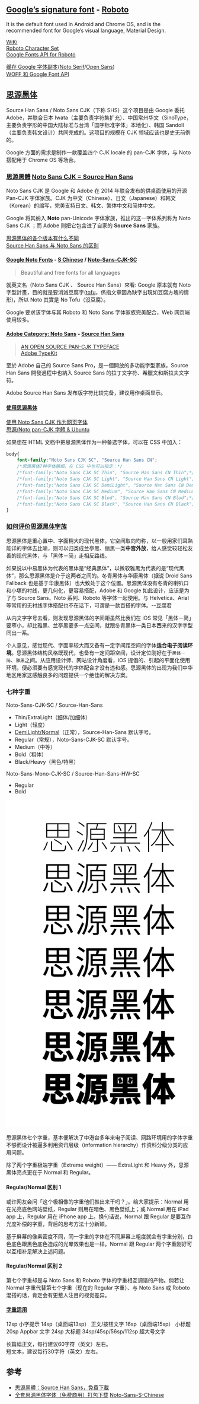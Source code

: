 ## [Google’s signature font](http://google-opensource.blogspot.my/2015/05/roboto-googles-signature-font-is-now.html) - [Roboto](https://github.com/google/roboto)
It is the default font used in Android and Chrome OS, and is the recommended font for Google’s visual language, Material Design.

[WiKi](https://zh.wikipedia.org/wiki/Roboto)  
[Roboto Character Set](https://www.google.com/fonts/specimen/Roboto)  
[Google Fonts API for Roboto](https://www.google.com/fonts#UsePlace:use/Collection:Roboto)

[缓存 Google 字体副本](http://ju.outofmemory.cn/entry/88873)([Noto Serif](http://www.1001fonts.com/noto-serif-font.html)/[Open Sans](http://www.1001fonts.com/open-sans-font.html))  
[WOFF 和 Google Font API](https://swordair.com/woff-and-google-font-api/)  

## [思源黑体](https://zh.wikipedia.org/wiki/%E6%80%9D%E6%BA%90%E9%BB%91%E9%AB%94)
Source Han Sans / Noto Sans CJK（下称 SHS）这个项目是由 Google 委托 Adobe，并联合日本 Iwata（主要负责字符集扩充）、中国常州华文（SinoType，主要负责字形的中国大陆标准与台湾「国字标准字体」本地化）、韩国 Sandoll（主要负责韩文设计）共同完成的。这项目的规模在 CJK 领域应该也是史无前例的。

Google 方面的需求是制作一款覆盖四个 CJK locale 的 pan-CJK 字体，与 Noto 搭配用于 Chrome OS 等场合。

### [思源黑體](http://blog.typekit.com/alternate/source-han-sans-chs/) [Noto Sans CJK = Source Han Sans](http://acrossbeta.blogspot.com/2014/09/blog-post_8.html)
Noto Sans CJK 是 Google 和 Adobe 在 2014 年联合发布的供桌面使用的开源 Pan-CJK 字体家族。CJK 为中文（Chinese）、日文（Japanese）和韩文（Korean）的缩写，完美支持日文、韩文、繁体中文和简体中文。

Google 将其纳入 **Noto** pan-Unicode 字体家族，推出的这一字体系列称为 Noto Sans CJK ；而 Adobe 则把它包含进了自家的 **Source Sans** 家族。

[思源黑体的各个版本有什么不同](https://www.zhihu.com/question/24639343)  
[Source Han Sans 与 Noto Sans 的区别](https://qdan.me/list/VLPe5sfsxkFWYMmX)  

#### [Google Noto Fonts](https://www.google.com/get/noto/) - [S Chinese](https://www.google.com/get/noto/help/cjk/) / [Noto-Sans-CJK-SC](https://noto-website-2.storage.googleapis.com/pkgs/NotoSansCJKsc-hinted.zip)  

> Beautiful and free fonts for all languages

就英文名（Noto Sans CJK 、 Source Han Sans）來看: Google 原本就有 Noto 字型計畫，目的就是要消滅豆腐字([tofu](http://www.1001fonts.com/noto-serif-font.html)，係指文章因為缺字出現如豆腐方塊的情形)，所以 Noto 其實是 No Tofu（沒豆腐）。

Google 要求该字体与其 Roboto 和 Noto Sans 字体家族完美配合，Web 网页端使用较多。

#### [Adobe Category: Noto Sans](http://blogs.adobe.com/conversations/tag/noto-sans) -  [Source Han Sans](https://github.com/adobe-fonts/source-han-sans)

> [AN OPEN SOURCE PAN-CJK TYPEFACE](http://blogs.adobe.com/conversations/2014/07/introducing-source-han-sans-an-open-source-pan-cjk-typeface.html)  
> [Adobe TypeKit](https://typekit.com/fonts?licenses=desktop&sort=newest)  

至於 Adobe 自己的 Source Sans Pro，是一個開放的多功能字型家族，Source Han Sans 開發過程中也納入 Source Sans 的拉丁文字符、希臘文和斯拉夫文字符。

Adobe Source Han Sans 发布版字符比较完备，建议用作桌面显示。

#### [使用思源黑体](http://www.iinterest.net/2015/01/29/%E4%BD%BF%E7%94%A8%E6%80%9D%E6%BA%90%E9%BB%91%E4%BD%93/)
[使用 Noto Sans CJK 作为网页字体](https://leonax.net/p/7750/use-noto-sans-cjk-as-default-blog-font/)  
[思源/Noto pan-CJK 字體 & Ubuntu](http://blog.anthonywong.net/2014/07/28/%E6%80%9D%E6%BA%90noto-pan-cjk-%E5%AD%97%E9%AB%94-ubuntu/)  

如果想在 HTML 文档中把思源黑体作为一种备选字体，可以在 CSS 中加入：

```CSS
body{ 
    font-family:"Noto Sans CJK SC", "Source Han Sans CN";
    /*思源黑体7种字体粗细，在 CSS 中也可以指定：*/
    /*font-family:"Noto Sans CJK SC Thin", "Source Han Sans CN Thin";*/
    /*font-family:"Noto Sans CJK SC Light", "Source Han Sans CN Light";*/
    /*font-family:"Noto Sans CJK SC DemiLight", "Source Han Sans CN DemiLight";*/
    /*font-family:"Noto Sans CJK SC Medium", "Source Han Sans CN Medium";*/
    /*font-family:"Noto Sans CJK SC Blod", "Source Han Sans CN Blod";*/
    /*font-family:"Noto Sans CJK SC Black", "Source Han Sans CN Black";*/
}
```

### [如何评价思源黑体字族](https://www.zhihu.com/question/24499749)
思源黑体是重心置中、字面稍大的现代黑体。它空间取向均称，以一般用家们耳熟能详的字体去比喻，则可以归类成兰亭黑、俪黑一类**中宫外放**，给人感觉较轻松友善的现代黑体，与「黑体－简」走相反路线。

如果说以中易黑体为代表的黑体是“经典黑体”，以微软雅黑为代表的是“现代黑体”，那么思源黑体是介于这两者之间的。冬青黑体与华康黑体（据说 Droid Sans Fallback 也是基于华康黑体）也大致处于这个位置。思源黑体没有冬青的喇叭口和小塚的衬线，更几何化，更容易搭配，Adobe 和 Google 如此设计，应该是为了与 Source Sans、Noto 系列、Roboto 等字体一起使用。与 Helvetica、Arial 等常用的无衬线字体搭配也不在话下，可谓是一款百搭的字体。--豆腐君

从内文字字号去看，则发现思源黑体的字间距虽然比我们在 iOS 常见「黑体－简」要窄小，却比雅黑、兰亭黑要多一点空间，就跟冬青黑体一类日本西来的汉字字型同出一系。

个人意见，感觉现代、字面率较大而又备有一定字间距空间的字体**适合电子阅读环境**。思源黑体结构风格既现代，也备有一定间距空间，设计定位刚好在于`黑体－简`、`雅黑`之间。从应用设计师、网站设计角度看，iOS 提倡的、引起的平面化使用环境，便必须要有感觉现代的字体配合才没有违和感。思源黑体的出现为我们中华地区用家这感触良多的问题提供一个绝佳的解决方案。

### 七种字重
Noto-Sans-CJK-SC / Source-Han-Sans

- Thin/ExtraLight（细体/加细体）
- Light（轻度）
- [DemiLight/Normal](https://www.zhihu.com/question/24607502)（正常），Source-Han-Sans 默认字号。
- Regular（常规），Noto-Sans-CJK-SC 默认字号。
- Medium（中等）
- Bold（粗体）
- Black/Heavy（黑色/特黑）

Noto-Sans-Mono-CJK-SC / Source-Han-Sans-HW-SC

- Regular
- Bold

![思源黑体-NotoSansHans-七字重](思源黑体-NotoSansHans-七字重.jpg)

思源黑体七个字重，基本便解决了中港台多年来电子阅读、网路环境用的字体字重不够而设计被逼多利用资讯层级（information hierarchy）作资料分级分类的应用问题。

除了两个字重极端字重（Extreme weight）—— ExtraLight 和 Heavy 外，思源黑体亮点更在于 Normal 和 Regular。

#### Regular/Normal 区别 1
或许网友会问「这个极相像的字重他们推出来干吗？」。给大家提示：Normal 用在光亮底色网站壁纸，Regular 则用在暗色、黑色壁纸上；或 Normal 用在 iPad app 上，Regular 用在 iPhone app 上。换句话说，Normal 跟 Regular 是要互作光度补偿的字重，背后的思考方法十分新颖。

基于屏幕的像素密度不同，同一字重的字体在不同屏幕上粗度就会有字重分别，白色底色跟黑色底色造成的光晕效果也是一样。Normal 跟 Regular 两个字重刚好可以互相补足解决上述问题。

#### Regular/Normal 区别 2
第七个字重却是与 Noto Sans 和 Roboto 字体的字重相互调谐的产物。倘若让 Normal 字重代替第七个字重（现在的 Regular 字重）、与 Noto Sans 或 Roboto 混搭的话，肯定会有更惹人注目的视觉差异。

#### [字重适用](http://huaban.com/pins/512117516/)

12sp 小字提示
14sp（桌面端13sp） 正文/按钮文字
16sp（桌面端15sp） 小标题
20sp Appbar 文字
24sp 大标题
34sp/45sp/56sp/112sp 超大号文字

长篇幅正文，每行建议60字符（英文）左右。  
短文本，建议每行30字符（英文）左右。

## 参考

- [思源黑體：Source Han Sans，免費下載](https://free.com.tw/source-han-sans-noto-sans/)  
- [全套思源黑体字体（免费商用）打包下载](http://www.digitaling.com/articles/17462.html) [Noto-Sans-S-Chinese](http://pan.baidu.com/s/1uJBBK)  


